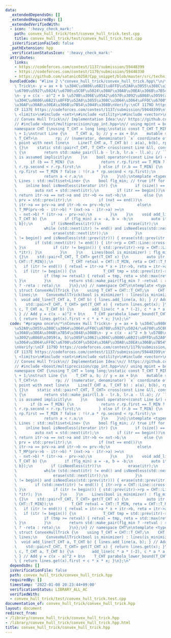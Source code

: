 ```yaml
---
data:
  _extendedDependsOn: []
  _extendedRequiredBy: []
  _extendedVerifiedWith:
  - icon: ':heavy_check_mark:'
    path: convex_hull_trick/test/convex_hull_trick.test.cpp
    title: convex_hull_trick/test/convex_hull_trick.test.cpp
  _isVerificationFailed: false
  _pathExtension: hpp
  _verificationStatusIcon: ':heavy_check_mark:'
  attributes:
    links:
    - https://codeforces.com/contest/1137/submission/59448399
    - https://codeforces.com/contest/1179/submission/59448330
    - https://github.com/satanic0258/Cpp_snippet/blob/master/src/technique/ConvexHullTrick.cpp
  bundledCode: "#line 2 \"convex_hull_trick/convex_hull_trick.hpp\"\n/*\nConvex Hull\
    \ Trick\n- y = ax + b \u304C\u9806\u6B21\u8FFD\u52A0\u3055\u308C\u3064\u3064\uFF0C\
    \u6700\u5927\u5024/\u6700\u5C0F\u5024\u30AF\u30A8\u30EA\u306B\u7B54\u3048\u308B\
    \n- y = c(x - a)^2 + b \u578B\u306E\u95A2\u6570\u3092\u8868\u3059(a, b)\u305F\u3061\
    \u304C\u9806\u6B21\u8FFD\u52A0\u3055\u308C\u3064\u3064\uFF0C\u6700\u5C0F\u5024\
    \u30AF\u30A8\u30EA\u306B\u7B54\u3048\u308B\nVerify:\nCF 1179D https://codeforces.com/contest/1179/submission/59448330\n\
    CF 1137E https://codeforces.com/contest/1137/submission/59448399\n*/\n#include\
    \ <limits>\n#include <set>\n#include <utility>\n#include <vector>\n// CUT begin\n\
    // Convex Hull Trick\n// Implementation Idea:\n// https://github.com/satanic0258/Cpp_snippet/blob/master/src/technique/ConvexHullTrick.cpp\n\
    // #include <boost/multiprecision/cpp_int.hpp>\n// using mpint = boost::multiprecision::cpp_int;\n\
    namespace CHT {\nusing T_CHT = long long;\nstatic const T_CHT T_MIN = std::numeric_limits<T_CHT>::lowest()\
    \ + 1;\nstruct Line {\n    T_CHT a, b; // y = ax + b\n    mutable std::pair<T_CHT,\
    \ T_CHT>\n        rp; // (numerator, denominator) `x` coordinate of the crossing\
    \ point with next line\n    Line(T_CHT a, T_CHT b) : a(a), b(b), rp(T_MIN, T_MIN)\
    \ {}\n    static std::pair<T_CHT, T_CHT> cross(const Line &ll, const Line &lr)\
    \ {\n        return std::make_pair(ll.b - lr.b, lr.a - ll.a); // `ll.a < lr.a`\
    \ is assumed implicitly\n    }\n    bool operator<(const Line &r) const {\n  \
    \      if (b == T_MIN) {\n            return r.rp.first == T_MIN ? true : a *\
    \ r.rp.second < r.rp.first;\n        } else if (r.b == T_MIN) {\n            return\
    \ rp.first == T_MIN ? false : !(r.a * rp.second < rp.first);\n        } else {\n\
    \            return a < r.a;\n        }\n    }\n};\ntemplate <typename T_MP> struct\
    \ Lines : std::multiset<Line> {\n    bool flg_min; // true iff for minimization\n\
    \    inline bool isNeedless(iterator itr) {\n        if (size() == 1) return false;\n\
    \        auto nxt = std::next(itr);\n        if (itr == begin())\n           \
    \ return itr->a == nxt->a and itr->b <= nxt->b;\n        else {\n            auto\
    \ prv = std::prev(itr);\n            if (nxt == end())\n                return\
    \ itr->a == prv->a and itr->b <= prv->b;\n            else\n                return\
    \ T_MP(prv->b - itr->b) * (nxt->a - itr->a) >=\n                       T_MP(itr->b\
    \ - nxt->b) * (itr->a - prv->a);\n        }\n    }\n    void add_line(T_CHT a,\
    \ T_CHT b) {\n        if (flg_min) a = -a, b = -b;\n        auto itr = insert({a,\
    \ b});\n        if (isNeedless(itr))\n            erase(itr);\n        else {\n\
    \            while (std::next(itr) != end() and isNeedless(std::next(itr))) {\n\
    \                erase(std::next(itr));\n            }\n            while (itr\
    \ != begin() and isNeedless(std::prev(itr))) { erase(std::prev(itr)); }\n    \
    \        if (std::next(itr) != end()) { itr->rp = CHT::Line::cross(*itr, *std::next(itr));\
    \ }\n            if (itr != begin()) { std::prev(itr)->rp = CHT::Line::cross(*std::prev(itr),\
    \ *itr); }\n        }\n    }\n    Lines(bool is_minimizer) : flg_min(is_minimizer)\
    \ {}\n    std::pair<T_CHT, T_CHT> get(T_CHT x) {\n        auto itr = lower_bound({x,\
    \ CHT::T_MIN});\n        T_CHT retval = CHT::T_MIN, reta = CHT::T_MIN;\n     \
    \   if (itr != end()) { retval = itr->a * x + itr->b, reta = itr->a; }\n     \
    \   if (itr != begin()) {\n            T_CHT tmp = std::prev(itr)->a * x + std::prev(itr)->b;\n\
    \            if (tmp >= retval) { retval = tmp, reta = std::max(reta, std::prev(itr)->a);\
    \ }\n        }\n        return std::make_pair(flg_min ? -retval : retval, flg_min\
    \ ? -reta : reta);\n    }\n};\n} // namespace CHT\n\ntemplate <typename T_MP>\
    \ struct ConvexHullTrick {\n    using T_CHT = CHT::T_CHT;\n    CHT::Lines<T_MP>\
    \ lines;\n    ConvexHullTrick(bool is_minimizer) : lines(is_minimizer) {}\n  \
    \  void add_line(T_CHT a, T_CHT b) { lines.add_line(a, b); } // Add y = ax + b\n\
    \    std::pair<T_CHT, T_CHT> get(T_CHT x) { return lines.get(x); }\n    void add_convex_parabola(T_CHT\
    \ c, T_CHT a, T_CHT b) {\n        add_line(c * a * (-2), c * a * a + b);\n   \
    \ } // Add y = c(x - a)^2 + b\n    T_CHT parabola_lower_bound(T_CHT c, T_CHT x)\
    \ { return lines.get(x).first + c * x * x; }\n};\n"
  code: "#pragma once\n/*\nConvex Hull Trick\n- y = ax + b \u304C\u9806\u6B21\u8FFD\
    \u52A0\u3055\u308C\u3064\u3064\uFF0C\u6700\u5927\u5024/\u6700\u5C0F\u5024\u30AF\
    \u30A8\u30EA\u306B\u7B54\u3048\u308B\n- y = c(x - a)^2 + b \u578B\u306E\u95A2\u6570\
    \u3092\u8868\u3059(a, b)\u305F\u3061\u304C\u9806\u6B21\u8FFD\u52A0\u3055\u308C\
    \u3064\u3064\uFF0C\u6700\u5C0F\u5024\u30AF\u30A8\u30EA\u306B\u7B54\u3048\u308B\
    \nVerify:\nCF 1179D https://codeforces.com/contest/1179/submission/59448330\n\
    CF 1137E https://codeforces.com/contest/1137/submission/59448399\n*/\n#include\
    \ <limits>\n#include <set>\n#include <utility>\n#include <vector>\n// CUT begin\n\
    // Convex Hull Trick\n// Implementation Idea:\n// https://github.com/satanic0258/Cpp_snippet/blob/master/src/technique/ConvexHullTrick.cpp\n\
    // #include <boost/multiprecision/cpp_int.hpp>\n// using mpint = boost::multiprecision::cpp_int;\n\
    namespace CHT {\nusing T_CHT = long long;\nstatic const T_CHT T_MIN = std::numeric_limits<T_CHT>::lowest()\
    \ + 1;\nstruct Line {\n    T_CHT a, b; // y = ax + b\n    mutable std::pair<T_CHT,\
    \ T_CHT>\n        rp; // (numerator, denominator) `x` coordinate of the crossing\
    \ point with next line\n    Line(T_CHT a, T_CHT b) : a(a), b(b), rp(T_MIN, T_MIN)\
    \ {}\n    static std::pair<T_CHT, T_CHT> cross(const Line &ll, const Line &lr)\
    \ {\n        return std::make_pair(ll.b - lr.b, lr.a - ll.a); // `ll.a < lr.a`\
    \ is assumed implicitly\n    }\n    bool operator<(const Line &r) const {\n  \
    \      if (b == T_MIN) {\n            return r.rp.first == T_MIN ? true : a *\
    \ r.rp.second < r.rp.first;\n        } else if (r.b == T_MIN) {\n            return\
    \ rp.first == T_MIN ? false : !(r.a * rp.second < rp.first);\n        } else {\n\
    \            return a < r.a;\n        }\n    }\n};\ntemplate <typename T_MP> struct\
    \ Lines : std::multiset<Line> {\n    bool flg_min; // true iff for minimization\n\
    \    inline bool isNeedless(iterator itr) {\n        if (size() == 1) return false;\n\
    \        auto nxt = std::next(itr);\n        if (itr == begin())\n           \
    \ return itr->a == nxt->a and itr->b <= nxt->b;\n        else {\n            auto\
    \ prv = std::prev(itr);\n            if (nxt == end())\n                return\
    \ itr->a == prv->a and itr->b <= prv->b;\n            else\n                return\
    \ T_MP(prv->b - itr->b) * (nxt->a - itr->a) >=\n                       T_MP(itr->b\
    \ - nxt->b) * (itr->a - prv->a);\n        }\n    }\n    void add_line(T_CHT a,\
    \ T_CHT b) {\n        if (flg_min) a = -a, b = -b;\n        auto itr = insert({a,\
    \ b});\n        if (isNeedless(itr))\n            erase(itr);\n        else {\n\
    \            while (std::next(itr) != end() and isNeedless(std::next(itr))) {\n\
    \                erase(std::next(itr));\n            }\n            while (itr\
    \ != begin() and isNeedless(std::prev(itr))) { erase(std::prev(itr)); }\n    \
    \        if (std::next(itr) != end()) { itr->rp = CHT::Line::cross(*itr, *std::next(itr));\
    \ }\n            if (itr != begin()) { std::prev(itr)->rp = CHT::Line::cross(*std::prev(itr),\
    \ *itr); }\n        }\n    }\n    Lines(bool is_minimizer) : flg_min(is_minimizer)\
    \ {}\n    std::pair<T_CHT, T_CHT> get(T_CHT x) {\n        auto itr = lower_bound({x,\
    \ CHT::T_MIN});\n        T_CHT retval = CHT::T_MIN, reta = CHT::T_MIN;\n     \
    \   if (itr != end()) { retval = itr->a * x + itr->b, reta = itr->a; }\n     \
    \   if (itr != begin()) {\n            T_CHT tmp = std::prev(itr)->a * x + std::prev(itr)->b;\n\
    \            if (tmp >= retval) { retval = tmp, reta = std::max(reta, std::prev(itr)->a);\
    \ }\n        }\n        return std::make_pair(flg_min ? -retval : retval, flg_min\
    \ ? -reta : reta);\n    }\n};\n} // namespace CHT\n\ntemplate <typename T_MP>\
    \ struct ConvexHullTrick {\n    using T_CHT = CHT::T_CHT;\n    CHT::Lines<T_MP>\
    \ lines;\n    ConvexHullTrick(bool is_minimizer) : lines(is_minimizer) {}\n  \
    \  void add_line(T_CHT a, T_CHT b) { lines.add_line(a, b); } // Add y = ax + b\n\
    \    std::pair<T_CHT, T_CHT> get(T_CHT x) { return lines.get(x); }\n    void add_convex_parabola(T_CHT\
    \ c, T_CHT a, T_CHT b) {\n        add_line(c * a * (-2), c * a * a + b);\n   \
    \ } // Add y = c(x - a)^2 + b\n    T_CHT parabola_lower_bound(T_CHT c, T_CHT x)\
    \ { return lines.get(x).first + c * x * x; }\n};\n"
  dependsOn: []
  isVerificationFile: false
  path: convex_hull_trick/convex_hull_trick.hpp
  requiredBy: []
  timestamp: '2022-01-08 20:23:44+09:00'
  verificationStatus: LIBRARY_ALL_AC
  verifiedWith:
  - convex_hull_trick/test/convex_hull_trick.test.cpp
documentation_of: convex_hull_trick/convex_hull_trick.hpp
layout: document
redirect_from:
- /library/convex_hull_trick/convex_hull_trick.hpp
- /library/convex_hull_trick/convex_hull_trick.hpp.html
title: convex_hull_trick/convex_hull_trick.hpp
---
```

